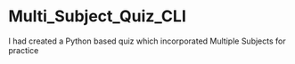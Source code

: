 # Multi_Subject_Quiz_CLI
 I had created a Python based quiz which incorporated Multiple Subjects for practice
